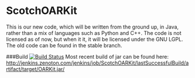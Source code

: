 # ScotchOARKit

This is our new code, which will be written from the ground up, in Java, rather than a mix of languages such as Python and C++. The code is not licensed as of now, but when it it, it will be licensed under the GNU LGPL. The old code can be found in the stable branch.

###Build
[![Build Status](http://jenkins.zenoton.com/jenkins/job/ScotchOARKit/badge/icon)](http://jenkins.zenoton.com/jenkins/job/ScotchOARKit/)
Most recent build of jar can be found here: http://jenkins.zenoton.com/jenkins/job/ScotchOARKit/lastSuccessfulBuild/artifact/target/OARKit.jar/
